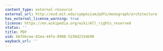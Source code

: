 ```yaml
---
content_type: external-resource
external_url: http://esd.mit.edu/symposium/pdfs/monograph/architecture-b.pdf
has_external_license_warning: true
license: https://en.wikipedia.org/wiki/All_rights_reserved
status: ''
title: PDF
uid: bbfdecee-81ea-44fe-8908-5150d2154b90
wayback_url: ''
---
```

